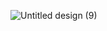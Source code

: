![Untitled design (9)](https://github.com/user-attachments/assets/9334c7ec-d039-422c-bafd-c2e180644474)
